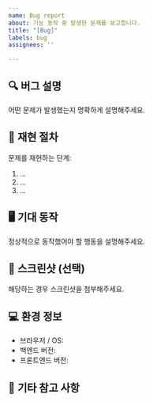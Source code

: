 ```yaml
---
name: Bug report
about: 기능 동작 중 발생한 문제를 보고합니다.
title: "[Bug]"
labels: bug
assignees: ''

---
```


## 🔍 버그 설명
어떤 문제가 발생했는지 명확하게 설명해주세요.

## 🧪 재현 절차
문제를 재현하는 단계:
1. ...
2. ...
3. ...

## 🖥️ 기대 동작
정상적으로 동작했어야 할 행동을 설명해주세요.

## 📸 스크린샷 (선택)
해당하는 경우 스크린샷을 첨부해주세요.

## 💻 환경 정보
- 브라우저 / OS:
- 백엔드 버전:
- 프론트엔드 버전:

## 📝 기타 참고 사항